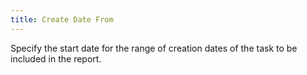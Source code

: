 ```yaml
---
title: Create Date From
---
```



Specify the start date for the range of creation dates of the task to  be included in the report.
